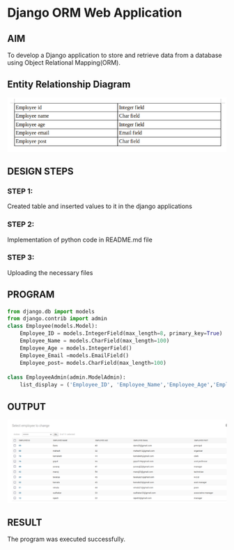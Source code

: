 # Django ORM Web Application

## AIM
To develop a Django application to store and retrieve data from a database using Object Relational Mapping(ORM).

## Entity Relationship Diagram
![diagram](/diagram.png)



## DESIGN STEPS

### STEP 1:

Created table and inserted values to it in the django applications
### STEP 2:
Implementation of python code in README.md file

### STEP 3:

Uploading the necessary files

## PROGRAM
```python
from django.db import models
from django.contrib import admin
class Employee(models.Model):
    Employee_ID = models.IntegerField(max_length=8, primary_key=True)
    Employee_Name = models.CharField(max_length=100)
    Employee_Age = models.IntegerField()
    Employee_Email =models.EmailField()
    Employee_post= models.CharField(max_length=100)

class EmployeeAdmin(admin.ModelAdmin):
    list_display = ('Employee_ID', 'Employee_Name','Employee_Age','Employee_Email','Employee_post')

```


## OUTPUT
![output](./output.png)



## RESULT 
The program was executed successfully.

